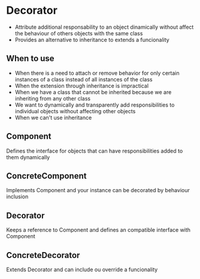 ﻿# Decorator
- Attribute additional responsability to an object dinamically without affect the behaviour of others objects with the same class
- Provides an alternative to inheritance to extends a funcionality

## When to use
- When there is a need to attach or remove behavior for only certain instances of a class instead of all instances of the class
- When the extension through inheritance is impractical
- When we have a class that cannot be inherited because we are inheriting from any other class
- We want to dynamically and transparently add responsibilities to individual objects without affecting other objects
- When we can't use inheritance

## Component
Defines the interface for objects that can have responsibilities added to them dynamically

## ConcreteComponent
Implements Component and your instance can be decorated by behaviour inclusion

## Decorator
Keeps a reference to Component and defines an compatible interface with Component

## ConcreteDecorator
Extends Decorator and can include ou override a funcionality


